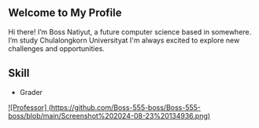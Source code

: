 ## Welcome to My Profile
Hi there! I’m Boss Natiyut, a future computer science based in somewhere. I’m study Chulalongkorn Universityat I'm always excited to explore new challenges and opportunities.

## Skill
- Grader

[![Professor] (https://github.com/Boss-555-boss/Boss-555-boss/blob/main/Screenshot%202024-08-23%20134936.png)](https://github.com/Boss-555-boss/Boss-555-boss/blob/main/Screenshot%202024-08-23%20134936.png)
<!--
**Boss-555-boss/Boss-555-boss** is a ✨ _special_ ✨ repository because its `README.md` (this file) appears on your GitHub profile.
![Professor Natee](https://github.com/user-attachments/assets/aa211225-f11a-4161-8acf-1b05a7729667)

Here are some ideas to get you started:

- 🔭 I’m currently working on ...
- 🌱 I’m currently learning ...
- 👯 I’m looking to collaborate on ...
- 🤔 I’m looking for help with ...
- 💬 Ask me about ...
- 📫 How to reach me: ...
- 😄 Pronouns: ...
- ⚡ Fun fact: ...
-->
